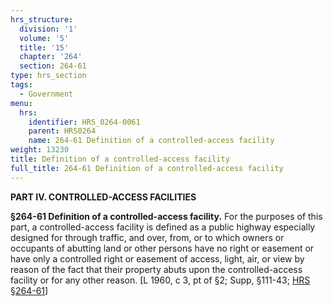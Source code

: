 ```yaml
---
hrs_structure:
  division: '1'
  volume: '5'
  title: '15'
  chapter: '264'
  section: 264-61
type: hrs_section
tags:
  - Government
menu:
  hrs:
    identifier: HRS_0264-0061
    parent: HRS0264
    name: 264-61 Definition of a controlled-access facility
weight: 13230
title: Definition of a controlled-access facility
full_title: 264-61 Definition of a controlled-access facility
---
```

**PART IV. CONTROLLED-ACCESS FACILITIES**

**§264-61 Definition of a controlled-access facility.** For the purposes of this part, a controlled-access facility is defined as a public highway especially designed for through traffic, and over, from, or to which owners or occupants of abutting land or other persons have no right or easement or have only a controlled right or easement of access, light, air, or view by reason of the fact that their property abuts upon the controlled-access facility or for any other reason. [L 1960, c 3, pt of §2; Supp, §111-43; [HRS §264-61](/title-15/chapter-264/section-264-61/)]